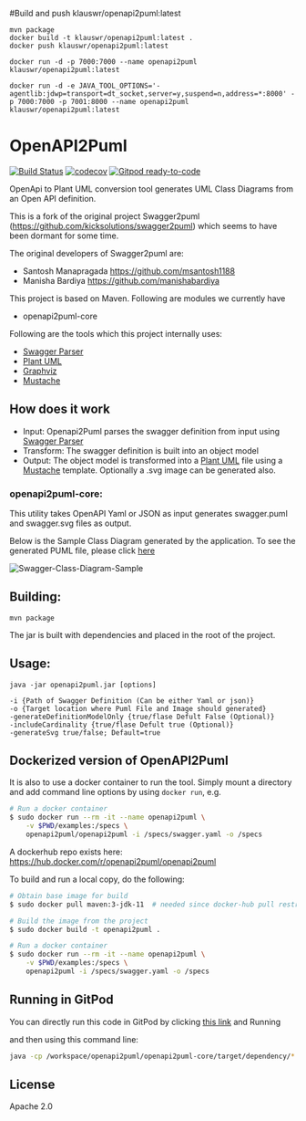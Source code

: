 
#Build and push klauswr/openapi2puml:latest
```
mvn package
docker build -t klauswr/openapi2puml:latest .
docker push klauswr/openapi2puml:latest

docker run -d -p 7000:7000 --name openapi2puml klauswr/openapi2puml:latest

docker run -d -e JAVA_TOOL_OPTIONS='-agentlib:jdwp=transport=dt_socket,server=y,suspend=n,address=*:8000' -p 7000:7000 -p 7001:8000 --name openapi2puml klauswr/openapi2puml:latest
```

# OpenAPI2Puml

[![Build Status](https://api.travis-ci.com/openapi2puml/openapi2puml.svg?branch=master)](https://travis-ci.com/openapi2puml/openapi2puml)
[![codecov](https://codecov.io/gh/openapi2puml/openapi2puml/branch/master/graph/badge.svg)](https://codecov.io/gh/openapi2puml/openapi2puml)
[![Gitpod ready-to-code](https://img.shields.io/badge/Gitpod-ready--to--code-blue?logo=gitpod)](https://gitpod.io/#https://github.com/openapi2puml/openapi2puml)

OpenApi to Plant UML conversion tool generates UML Class Diagrams from an Open API definition.

This is a fork of the original project Swagger2puml (https://github.com/kicksolutions/swagger2puml) which seems to have been dormant for some time.

The original developers of Swagger2puml are:
- Santosh Manapragada https://github.com/msantosh1188
- Manisha Bardiya https://github.com/manishabardiya

This project is based on Maven.
Following are modules we currently have

- openapi2puml-core

Following are the tools which this project internally uses:

- [Swagger Parser]
- [Plant UML]
- [Graphviz]
- [Mustache]

## How does it work

- Input: Openapi2Puml parses the swagger definition from input using [Swagger Parser]
- Transform: The swagger definition is built into an object model
- Output: The object model is transformed into a [Plant UML] file using a [Mustache] template. Optionally a .svg
image can be generated also.

### openapi2puml-core:

This utility takes OpenAPI Yaml or JSON as input generates swagger.puml and swagger.svg files as output.

Below is the Sample Class Diagram generated by the application.
To see the generated PUML file, please click [here](examples/swagger.puml)

![Swagger-Class-Diagram-Sample](examples/swagger.svg)

## Building:

```
mvn package
```

The jar is built with dependencies and placed in the root of the project.

## Usage:

```
java -jar openapi2puml.jar [options]

-i {Path of Swagger Definition (Can be either Yaml or json)}
-o {Target location where Puml File and Image should generated}
-generateDefinitionModelOnly {true/flase Defult False (Optional)}
-includeCardinality {true/flase Defult true (Optional)}
-generateSvg true/false; Default=true

```

## Dockerized version of OpenAPI2Puml

It is also to use a docker container to run the tool. Simply mount a directory
and add command line options by using `docker run`, e.g.

```bash
# Run a docker container
$ sudo docker run --rm -it --name openapi2puml \
    -v $PWD/examples:/specs \
    openapi2puml/openapi2puml -i /specs/swagger.yaml -o /specs
```

A dockerhub repo exists here: https://hub.docker.com/r/openapi2puml/openapi2puml

To build and run a local copy, do the following:

```bash
# Obtain base image for build
$ sudo docker pull maven:3-jdk-11  # needed since docker-hub pull restrictions

# Build the image from the project
$ sudo docker build -t openapi2puml .

# Run a docker container
$ sudo docker run --rm -it --name openapi2puml \
    -v $PWD/examples:/specs \
    openapi2puml -i /specs/swagger.yaml -o /specs
```

## Running in GitPod

You can directly run this code in GitPod by clicking [this link](https://gitpod.io/#https://github.com/openapi2puml/openapi2puml) and Running

and then using this command line:

```bash
java -cp /workspace/openapi2puml/openapi2puml-core/target/dependency/*:/workspace/openapi2puml/openapi2puml-core/target/openapi-plantuml-core-0.0.1-SNAPSHOT.jar org.openapi2puml.openapi.OpenApi2PlantUML -i /workspace/openapi2puml/examples/swagger.yaml -o /workspace/openapi2puml/examples
```

License
----

Apache 2.0

[Plant UML]: <https://github.com/plantuml/plantuml>
[Swagger]: <https://swagger.io/>
[Swagger Parser]: <https://github.com/swagger-api/swagger-parser>
[Graphviz]: <https://graphviz.gitlab.io/>
[Mustache]: <https://github.com/spullara/mustache.java>
